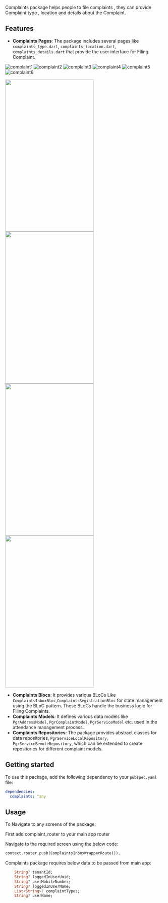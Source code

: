 Complaints package helps people to file complaints , they can provide Complaint type , location and details about the Complaint.

## Features

- **Complaints Pages**: The package includes several pages like `complaints_type.dart`, `complaints_location.dart`, `complaints_details.dart` that provide the user interface for Filing Complaint.

![complaint1](https://github.com/user-attachments/assets/454be978-0d0b-4e12-866e-52006e9d972e)
![complaint2](https://github.com/user-attachments/assets/02433295-1cb8-49e9-af45-a21db8a495fd)
![complaint3](https://github.com/user-attachments/assets/868ac97b-6d4d-4431-a95c-1c526cfc933e)
![complaint4](https://github.com/user-attachments/assets/ad8df099-58a7-49f9-897f-8d7f89137b84)
![complaint5](https://github.com/user-attachments/assets/9bc9505a-8b50-420c-a133-f80e3190a59b)
![complaint6](https://github.com/user-attachments/assets/908ded66-ac66-4c9f-b036-da22541ca667)

<img src="https://github.com/egovernments/health-campaign-field-worker-app/blob/f9f84469dc18c2a7d9c62ad8726181fc8ea70080/packages/complaints/assets/Images/Complaints_Inbox.png" width="280" height="480">
<img src="https://github.com/egovernments/health-campaign-field-worker-app/blob/f9f84469dc18c2a7d9c62ad8726181fc8ea70080/packages/complaints/assets/Images/Complaints_type.png" width="280" height="480">
<img src="https://github.com/egovernments/health-campaign-field-worker-app/blob/f9f84469dc18c2a7d9c62ad8726181fc8ea70080/packages/complaints/assets/Images/Location_details.png" width="280" height="480">
<img src="https://github.com/egovernments/health-campaign-field-worker-app/blob/f9f84469dc18c2a7d9c62ad8726181fc8ea70080/packages/complaints/assets/Images/Complaint_details.png" width="280" height="480">


- **Complaints Blocs**: It provides various BLoCs Like `ComplaintsInboxBloc`,`ComplaintsRegistrationBloc` for state management using the BLoC pattern. These BLoCs handle the business logic for Filing Complaints.
- **Complaints Models**: It defines various data models like `PgrAddressModel`, `PgrComplaintModel`, `PgrServiceModel` etc. used in the attendance management process.
- **Complaints Repositories**: The package provides abstract classes for data repositories, `PgrServiceLocalRepository`, `PgrServiceRemoteRepository`, which can be extended to create repositories for different complaint models.


## Getting started

To use this package, add the following dependency to your `pubspec.yaml` file:

```yaml
dependencies:
  complaints: ^any
```

## Usage


To Navigate to any screens of the package:

First add complaint_router to your main app router

Navigate to the required screen using the below code:

```dart
context.router.push(ComplaintsInboxWrapperRoute()),
```

Complaints package requires below data to be passed from main app:

```dart
    String? tenantId;
    String? loggedInUserUuid;
    String? userMobileNumber;
    String? loggedInUserName;
    List<String>? complaintTypes;
    String? userName;
```

